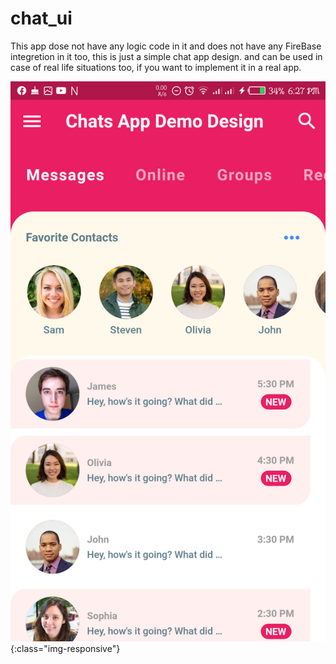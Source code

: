 # chat_ui

This app dose not have any logic code in it and does not have any FireBase integretion in it too, this is just a simple chat app design. and can be used in case of real life situations too, if you want to implement it in a real app.

![test image size](https://github.com/quiet-programmer/flutter_chat_ui/blob/master/ss/Screenshot_20200216-182703.png){:class="img-responsive"}
